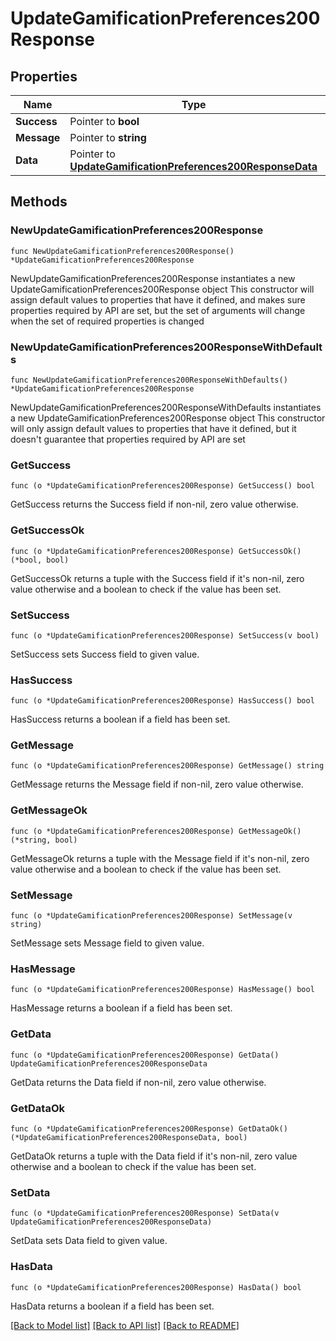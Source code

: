 # UpdateGamificationPreferences200Response

## Properties

Name | Type | Description | Notes
------------ | ------------- | ------------- | -------------
**Success** | Pointer to **bool** |  | [optional] 
**Message** | Pointer to **string** |  | [optional] 
**Data** | Pointer to [**UpdateGamificationPreferences200ResponseData**](UpdateGamificationPreferences200ResponseData.md) |  | [optional] 

## Methods

### NewUpdateGamificationPreferences200Response

`func NewUpdateGamificationPreferences200Response() *UpdateGamificationPreferences200Response`

NewUpdateGamificationPreferences200Response instantiates a new UpdateGamificationPreferences200Response object
This constructor will assign default values to properties that have it defined,
and makes sure properties required by API are set, but the set of arguments
will change when the set of required properties is changed

### NewUpdateGamificationPreferences200ResponseWithDefaults

`func NewUpdateGamificationPreferences200ResponseWithDefaults() *UpdateGamificationPreferences200Response`

NewUpdateGamificationPreferences200ResponseWithDefaults instantiates a new UpdateGamificationPreferences200Response object
This constructor will only assign default values to properties that have it defined,
but it doesn't guarantee that properties required by API are set

### GetSuccess

`func (o *UpdateGamificationPreferences200Response) GetSuccess() bool`

GetSuccess returns the Success field if non-nil, zero value otherwise.

### GetSuccessOk

`func (o *UpdateGamificationPreferences200Response) GetSuccessOk() (*bool, bool)`

GetSuccessOk returns a tuple with the Success field if it's non-nil, zero value otherwise
and a boolean to check if the value has been set.

### SetSuccess

`func (o *UpdateGamificationPreferences200Response) SetSuccess(v bool)`

SetSuccess sets Success field to given value.

### HasSuccess

`func (o *UpdateGamificationPreferences200Response) HasSuccess() bool`

HasSuccess returns a boolean if a field has been set.

### GetMessage

`func (o *UpdateGamificationPreferences200Response) GetMessage() string`

GetMessage returns the Message field if non-nil, zero value otherwise.

### GetMessageOk

`func (o *UpdateGamificationPreferences200Response) GetMessageOk() (*string, bool)`

GetMessageOk returns a tuple with the Message field if it's non-nil, zero value otherwise
and a boolean to check if the value has been set.

### SetMessage

`func (o *UpdateGamificationPreferences200Response) SetMessage(v string)`

SetMessage sets Message field to given value.

### HasMessage

`func (o *UpdateGamificationPreferences200Response) HasMessage() bool`

HasMessage returns a boolean if a field has been set.

### GetData

`func (o *UpdateGamificationPreferences200Response) GetData() UpdateGamificationPreferences200ResponseData`

GetData returns the Data field if non-nil, zero value otherwise.

### GetDataOk

`func (o *UpdateGamificationPreferences200Response) GetDataOk() (*UpdateGamificationPreferences200ResponseData, bool)`

GetDataOk returns a tuple with the Data field if it's non-nil, zero value otherwise
and a boolean to check if the value has been set.

### SetData

`func (o *UpdateGamificationPreferences200Response) SetData(v UpdateGamificationPreferences200ResponseData)`

SetData sets Data field to given value.

### HasData

`func (o *UpdateGamificationPreferences200Response) HasData() bool`

HasData returns a boolean if a field has been set.


[[Back to Model list]](../README.md#documentation-for-models) [[Back to API list]](../README.md#documentation-for-api-endpoints) [[Back to README]](../README.md)


